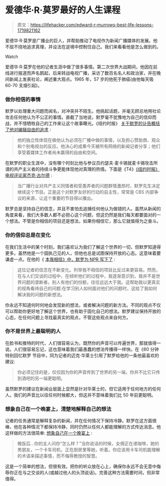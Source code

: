 # 爱德华·R·莫罗最好的人生课程

> 原文：<https://lifehacker.com/edward-r-murrows-best-life-lessons-1719821162>

爱德华·R·莫罗是广播业的巨人，并帮助推动了电视作为新闻广播媒体的发展。他不屈不挠地追求真理，并设法在逆境中控制住自己。我们来看看他是怎么做到的。

Watch

爱德华·R·莫罗在他的记者生涯中做了很多事情。第二次世界大战期间，他因在前线进行报道而声名鹊起，后来转战电视广播，采访了数百名名人和政治家，并在晚间新闻上发表社论，阐述重大观点。1965 年，57 岁的他死于肺癌(由他每天吸 60-70 支烟引起)。

### 做你相信的事情

默罗以处理重大问题而闻名，对冲突并不陌生。他挑起话题，并毫无顾忌地用社论攻击任何他认为不公正的事情。直截了当地说，默罗毫不犹豫地为自己的信仰而战，并不惜牺牲自己的工作来让这个故事曝光。《纽约时报》 [关于默罗的讣告概括了他对编辑自由的追求](http://www.nytimes.com/learning/general/onthisday/bday/0425.html) :

> 他的独立性体现在做他认为必须在广播中做的事情，以及担心赞助商、观众和个别电视台的反应。他决心的成果今天被所有网络的新闻记者分享；他们享受着媒体工作者尚未赢得的自由和空间。

在默罗的职业生涯中，没有哪个时刻比他与参议员约瑟夫·麦卡锡就麦卡锡攻击所谓的共产主义者的持续斗争更能体现他对真理的热情。下面是《T4》[《纽约时报》电视评论家杰克·古尔德](http://www.nytimes.com/learning/general/onthisday/bday/0425.html) :

> 当广播行业对共产主义同情者和受愚弄者的问题群情激昂时，默罗先生决定继续这个节目。正是这个对默罗友好的行动的自主性，常常是 CBS 内部争议的来源，让这个重要的节目得以播出。

默罗总是坚持自己的信念，并且不害怕去追捕任何他认为做错的人。虽然从新闻的角度来看，我们大多数人都不必担心这个问题，但这仍然是我们每天都要面对的一个想法。不管是你相信的项目还是想法，如果你相信它，那么它就值得为之奋斗。

### 你的信仰总是在变化

在我们生活中的某个时刻，我们喜欢认为我们了解这个世界的一切，但默罗知道得更多。虽然他是一个固执己见的人，但他也总是试图保持开放的心态。这意味着要谦虚一点。在他的《 [本我相信》中，默罗为 NPR 写下了](http://www.npr.org/thisibelieve/murrow_transcript.html) :

> 这位记者的信念在不断变化。列举我不相信的项目比反过来更容易。然而，在与人们交谈的过程中，在倾听他们的过程中，我逐渐意识到，我并不是世界问题的垄断者。别人有他们的份额，往往远远大于我。这帮助我以更真实的视角看待自己的问题:在学习别人如何面对他们的问题时，这给了我如何解决我的问题的新想法。

你永远不知道何时何地会发现新的想法，或者解决问题的新方法。不同的观点不仅可以帮助你更好地了解这个世界，也有助于固化自己的想法。默罗建议保持开放的心态，在任何问题上寻找最真实的观点，不管这些观点来自何方。

### 你不是世界上最聪明的人

在脸书和推特的时代，人们很容易认为，既然你的声音可以传遍世界，那就值得一说。人们很容易忘记，这也意味着我们最愚蠢的想法传播得一样快。在《60 分钟特别回忆默罗 节目中，同为记者的迈克·华莱士引用了默罗给他的一条他最喜欢的建议:

> 你必须记住的是，仅仅因为你的声音传到了世界的另一端，你并不比它只传到酒吧的另一端更聪明。

虽然默罗的建议在新闻业层面上显然是针对华莱士的，但它适用于任何地方的任何人。我们的声音比以往任何时候都大，但这并不意味着我们比 50 年前更聪明。

### 想象自己在一个晚宴上，清楚地解释自己的想法

记者的任务通常是解释复杂的新闻，并在任何情况下保持冷静。默罗在这方面很棒，他在各种情况下都保持冷静，同时仍然以任何人都能理解的方式传达消息。他这样做的方法很简单: [想象自己在一个晚宴上](http://www.legacy.com/news/legends-and-legacies/edward-r-murrow-good-night-and-good-luck/2250/) :

> 晚饭后…你的主人问你“怎么样？”当你说话的时候，女佣正在递咖啡，她的男朋友，一个卡车司机，正在厨房里等她，听着。你应该用卡车司机能理解的术语来描述事情，而不侮辱教授的智慧。

这是一个简单的想法，但很有效。把你的听众放在心上，确保你永远不会无意中侮辱你正在与之交谈的人(或越过他人的头顶说话)。完善这种方法需要时间，但非常值得。